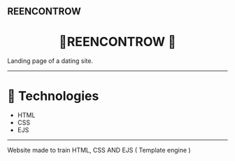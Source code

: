 ## REENCONTROW


<div>
    <h1 align="center"> 👾REENCONTROW 👾</h1>
    <p>Landing page of a dating site.</p>
</div>
<hr>

<h1>🚀 Technologies</h1>
<p>

  * HTML
  * CSS
  * EJS

</p>
<hr>
<div align="center">
  
</div>
<p>Website made to train HTML, CSS AND EJS ( Template engine )</p>

